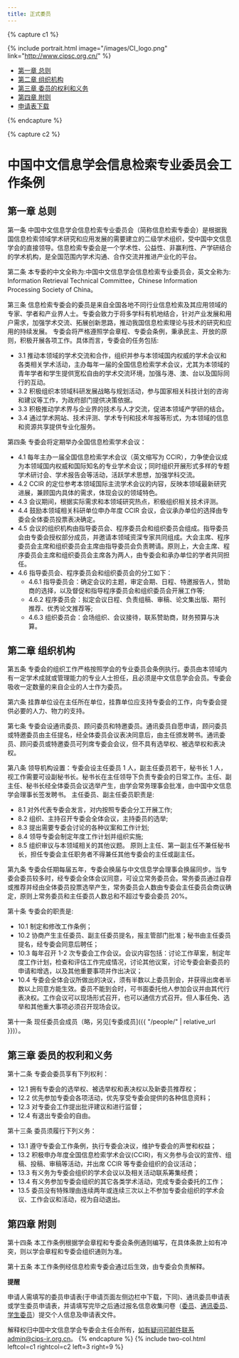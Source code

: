 ```yaml
---
title: 正式委员
---
```


{% capture c1 %}

{% include portrait.html image="/images/CI_logo.png" link="http://www.cipsc.org.cn/" %}

<div class="sticky_sidebar">
  <ul class="no-padding margin-left-10 organizers-type-list hidden-xs" id="sidebar-nav">
    <li class=""><a href="#第一章-总则">第一章 总则</a></li>
    <li class=""><a href="#第二章-组织机构">第二章 组织机构</a></li>
    <li class=""><a href="#第三章-委员的权利和义务">第三章 委员的权利和义务</a></li>
    <li class=""><a href="#第四章-附则">第四章 附则</a></li>
    <li class=""><a href="./信息检索专委会委员申请表.doc">申请表下载</a></li>

  </ul>
</div>

{% endcapture %}

{% capture c2 %}

# 中国中文信息学会信息检索专业委员会工作条例

## 第一章 总则

第一条 中国中文信息学会信息检索专业委员会（简称信息检索专委会）是根据我国信息检索领域学术研究和应用发展的需要建立的二级学术组织，受中国中文信息学会的直接领导。信息检索专委会是一个学术性、公益性、非赢利性、产学研结合的学术机构，是全国范围内学术沟通、合作交流并推进产业化的平台。

第二条 本专委的中文全称为:中国中文信息学会信息检索专业委员会，英文全称为: Information Retrieval Technical Committee，Chinese Information Processing Society of China。

第三条 信息检索专委会的委员是来自全国各地不同行业信息检索及其应用领域的专家、学者和产业界人士。专委会致力于将多学科有机地结合，针对产业发展和用户需求，加强学术交流、拓展创新思路，推动我国信息检索理论与技术的研究和应用的持续发展。
专委会将严格遵照学会章程、专委会条例，秉承民主、开放的原则，积极开展各项工作。具体而言，专委会的任务包括:

- 3.1 推动本领域的学术交流和合作，组织并参与本领域国内权威的学术会议和各类相关学术活动，主办每年一届的全国信息检索学术会议，尤其为本领域的青年学者和学生提供宽松自由的学术交流环境，加强与港、澳、台以及国际同行的互动。
- 3.2 积极组织本领域科研发展战略与规划活动，参与国家相关科技计划的咨询和建议等工作，为政府部门提供决策依据。
- 3.3 积极推动学术界与企业界的技术与人才交流，促进本领域产学研的结合。
- 3.4 通过学术网站、技术评测、学术专刊和技术年报等形式，为本领域的信息和资源共享提供专业化服务。

第四条 专委会将定期举办全国信息检索学术会议：

- 4.1 每年主办一届全国信息检索学术会议（英文缩写为 CCIR），力争使会议成为本领域国内权威和国际知名的专业学术会议；同时组织开展形式多样的专题学术研讨会、学术报告会等活动，活跃学术思想，加强学科交流。
- 4.2 CCIR 的定位参考本领域国际主流学术会议的内容，反映本领域最新研究进展，兼顾国内具体的需求，体现会议的领域特色。
- 4.3 会议期间，根据实际需求和本领域研究热点，积极组织相关技术评测。
- 4.4 鼓励本领域相关科研单位申办年度 CCIR 会议，会议承办单位的选择由专委会全体委员投票表决确定。
- 4.5 会议的组织机构由指导委员会、程序委员会和组织委员会组成。指导委员会由专委会授权部分成员，并邀请本领域资深专家共同组成。大会主席、程序委员会主席和组织委员会主席由指导委员会负责聘请。原则上，大会主席、程序委员会主席和组织委员会主席各为两人，由专委会和承办单位的学者共同担任。
- 4.6 指导委员会、程序委员会和组织委员会的分工如下：
  - 4.6.1 指导委员会：确定会议的主题，审定会期、日程、特邀报告人，赞助商的选择，以及督促和指导程序委员会和组织委员会开展工作等;
  - 4.6.2 程序委员会：拟定会议日程、负责组稿、审稿、论文集出版、期刊推荐、优秀论文推荐等;
  - 4.6.3 组织委员会：会场组织、会议接待，联系赞助商，财务预算与决算。

## 第二章 组织机构

第五条 专委会的组织工作严格按照学会的专业委员会条例执行。委员由本领域内有一定学术成就或管理能力的专业人士担任，且必须是中文信息学会会员。专委会吸收一定数量的来自企业的人士作为委员。

第六条 挂靠单位设在主任所在单位，挂靠单位应支持专委会的工作，向专委会提供必要的人力、物力的支持。

第七条 专委会设通讯委员、顾问委员和特邀委员。通讯委员自愿申请，顾问委员或特邀委员由主任提名，经全体委员会议表决同意后，由主任颁发聘书。通讯委员、顾问委员或特邀委员可列席专委会会议，但不具有选举权、被选举权和表决权。

第八条 领导机构设置：专委会设主任委员 1 人，副主任委员若干，秘书长 1 人，视工作需要可设副秘书长。秘书长在主任领导下负责专委会的日常工作。主任、副主任、秘书长经全体委员会议选举产生，由学会常务理事会批准，由中国中文信息学会理事长签发聘书。
主任委员、副主任委员职责是:

- 8.1 对外代表专委会发言，对内按照专委会分工开展工作;
- 8.2 组织、主持召开专委会全体会议，主持委员的选举;
- 8.3 提出需要专委会讨论的各种议案和工作计划;
- 8.4 领导专委会制定年度工作计划并组织实施;
- 8.5 组织审议与本领域相关的其他议题。
  原则上主任、第一副主任不兼任秘书长，担任专委会主任职务者不得兼任其他专委会的主任或副主任。

第九条 专委会任期每届五年，专委会换届与中文信息学会理事会换届同步。当专委会委员较多时，经专委会全体会议同意，可设立常务委员会。常务委员通过自荐或推荐并经由全体委员投票选举产生，常务委员会人数由专委会主任委员会商议确定，原则上常务委员和主任委员人数总和不超过专委会委员 20%。

第十条 专委会的职责是:

- 10.1 制定和修改工作条例；
- 10.2 协商产生主任委员、副主任委员提名，报主管部门批准；秘书由主任委员提名，经专委会同意后聘任；
- 10.3 每年召开 1-2 次专委会工作会议。会议内容包括：讨论工作草案，制定年度工作计划，检查和评估工作完成情况，讨论其他议案，讨论专委会新委员的申请和增选，以及其他重要事项并作出决议；
- 10.4 专委会全体会议所做出的决议，须有半数以上委员到会，并获得出席者半数以上同意方能生效。委员不能到会时，可书面委托他人参加会议并由其代行表决权。工作会议可以现场形式召开，也可以通信方式召开。但人事任免、选举和其他重大事项必须召开现场会议。

第十一条 现任委员会成员（略，另见[专委成员]({{ "/people/" | relative_url }})）。

## 第三章 委员的权利和义务

第十二条 专委会委员享有下列权利：

- 12.1 拥有专委会的选举权、被选举权和表决权以及新委员推荐权；
- 12.2 优先参加专委会各项活动，优先享受专委会提供的各种信息资料；
- 12.3 对专委会工作提出批评建议和进行监督；
- 12.4 有退出专委会的自由。

第十三条 委员须履行下列义务：

- 13.1 遵守专委会工作条例，执行专委会决议，维护专委会的声誉和权益；
- 13.2 积极申办年度全国信息检索学术会议(CCIR)，有义务参与会议的宣传、组稿、投稿、审稿等活动，并出席 CCIR 等专委会组织的会议活动；
- 13.3 有义务为专委会组织的学术会议以及相关活动联系筹集经费；
- 13.4 有义务参加专委会组织的其它各类学术活动，完成专委会委托的工作；
- 13.5 委员没有特殊理由连续两年或连续三次以上不参加专委会组织的学术会议、工作会议和活动，视为自动退出。

## 第四章 附则

第十四条 本工作条例根据学会章程和专委会条例通则编写，在具体条款上如有冲突，则以学会章程和专委会组织通则为准。

第十五条 本工作条例经信息检索专委会通过后生效，由专委会负责解释。

**提醒**

申请人需填写的委员申请表(于申请页面左侧边栏中下载，下同)、通讯委员申请表或学生委员申请表，并请填写完毕之后通过报名信息收集问卷（<a href="https://bqyl1x9muk3.feishu.cn/share/base/form/shrcn6kPtvyocUSpM2azrqTH9rd">委员</a>、<a href="https://bqyl1x9muk3.feishu.cn/share/base/form/shrcnMRK2xFnIxTFI74UrW9iukb">通讯委员</a>、<a href="https://bqyl1x9muk3.feishu.cn/share/base/form/shrcnEGthoJWMcW80Jsis8245Fj">学生委员</a>）提交个人信息及申请表文件。

解释权归中国中文信息学会专委会主任会所有，如有疑问可邮件联系admin@cips-ir.org.cn。
{% endcapture %}
{% include two-col.html leftcol=c1 rightcol=c2 left=3 right=9 %}
